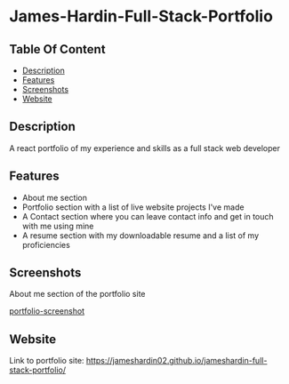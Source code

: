# James-Hardin-Full-Stack-Portfolio

## Table Of Content
- [Description](#description)
- [Features](#features)
- [Screenshots](#screenshots)
- [Website](#website)

## Description 
A react portfolio of my experience and skills as a full stack web developer

## Features
- About me section
- Portfolio section with a list of live website projects I've made
- A Contact section where you can leave contact info and get in touch with me using mine
- A resume section with my downloadable resume and a list of my proficiencies

## Screenshots
About me section of the portfolio site

[portfolio-screenshot](https://user-images.githubusercontent.com/98061516/176742652-cac1c698-3523-430e-a56b-724b6e06df70.png)

## Website
Link to portfolio site:
https://jameshardin02.github.io/jameshardin-full-stack-portfolio/
